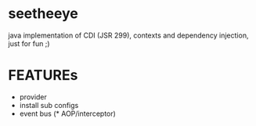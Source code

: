 seetheeye
=========

java implementation of CDI (JSR 299), contexts and dependency injection, just for fun ;)


FEATUREs
========

* provider
* install sub configs
* event bus
(* AOP/interceptor)